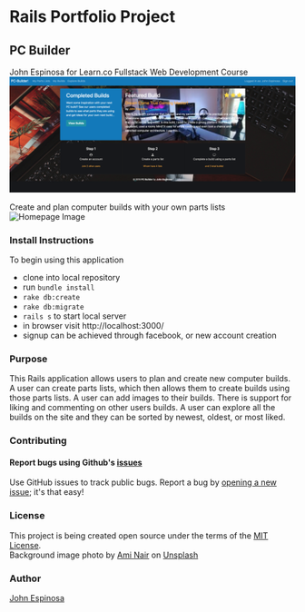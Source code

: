 # Rails Portfolio Project
## PC Builder

  John Espinosa for Learn.co Fullstack Web Development Course
  ![Homepage Image]( app/assets/images/Screenshot1.png "Homepage")

  Create and plan computer builds with your own parts lists
  ![Homepage Image]( app/assets/images/Screenshot2.png "Homepage")


### Install Instructions
  To begin using this application
  - clone into local repository
  - run `bundle install`
  - `rake db:create`
  - `rake db:migrate`
  - `rails s` to start local server
  - in browser visit http://localhost:3000/
  - signup can be achieved through facebook, or new account creation

### Purpose
  This Rails application allows users to plan and create new computer builds. A user can create parts lists, which then allows them to create builds using those parts lists. A user can add images to their builds. There is support for liking and commenting on other users builds. A user can explore all the builds on the site and they can be sorted by newest, oldest, or most liked. 

### Contributing
#### Report bugs using Github's [issues](https://github.com/johnfelixespinosa/pc_builder/issues)
  Use GitHub issues to track public bugs. Report a bug by [opening a new issue](https://github.com/johnfelixespinosa/pc_builder/issues/new); it's that easy!

### License
  This project is being created open source under the terms of the [MIT License](http://opensource.org/licenses/MIT).  
  Background image photo by [Ami Nair](https://unsplash.com/@a_myth) on [Unsplash](https://unsplash.com)

### Author
  [John Espinosa](http://johnfelixespinosa.github.io/)
